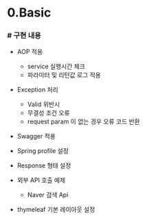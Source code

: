 # 0.Basic

### # 구현 내용
* AOP 적용
  * service 실행시간 체크
  * 파라미터 및 리턴값 로그 적용

* Exception 처리
  * Valid 위반시
  * 무결성 조건 오류
  * request param 이 없는 경우 오류 코드 반환

* Swagger 적용

* Spring profile 설정

* Response 형태 설정

* 외부 API 호출 예제
  * Naver 검색 Api

* thymeleaf 기본 레이아웃 설정
